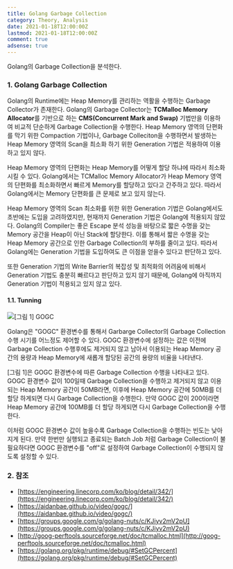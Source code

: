 ```yaml
---
title: Golang Garbage Collection
category: Theory, Analysis
date: 2021-01-18T12:00:00Z
lastmod: 2021-01-18T12:00:00Z
comment: true
adsense: true
---
```


Golang의 Garbage Collection을 분석한다.

### 1. Golang Garbage Collection

Golang의 Runtime에는 Heap Memory를 관리하는 역활을 수행하는 Garbage Collector가 존재한다. Golang의 Garbage Collector는 **TCMalloc Memory Allocator**를 기반으로 하는 **CMS(Concurrent Mark and Swap)** 기법만을 이용하여 비교적 단순하게 Garbage Collection을 수행한다. Heap Memory 영역의 단편화를 막기 위한 Compaction 기법이나, Garbage Colleciton을 수행하면서 발생하는 Heap Memory 영역의 Scan을 최소화 하기 위한 Generation 기법은 적용하여 이용하고 있지 않다.

Heap Memory 영역의 단편화는 Heap Memory를 어떻게 할당 하냐에 따라서 최소화시킬 수 있다. Golang에서는 TCMalloc Memory Allocator가 Heap Memory 영역의 단편화를 최소화하면서 빠르게 Memory를 할당하고 있다고 간주하고 있다. 따라서 Golang에서는 Memory 단편화를 큰 문제로 보고 있지 않는다.

Heap Memory 영역의 Scan 최소화를 위한 위한 Generation 기법은 Golang에서도 초반에는 도입을 고려하였지만, 현재까지 Generation 기법은 Golang에 적용되지 않았다. Golang의 Compiler는 좋은 Escape 분석 성능을 바탕으로 짧은 수명을 갖는 Memory 공간을 Heap이 아닌 Stack에 할당한다. 이를 통해서 짧은 수명을 갖는 Heap Memory 공간으로 인한 Garbage Collection의 부하를 줄이고 있다. 따라서 Golang에는 Generation 기법을 도입하여도 큰 이점을 얻을수 있다고 판단하고 있다.

또한 Generation 기법의 Write Barrier의 복잡성 및 최적화의 어려움에 비해서 Generation 기법도 충분히 빠르다고 판단하고 있지 않기 때문에, Golang에 아직까지 Generation 기법이 적용되고 있지 않고 있다.

#### 1.1. Tunning

![[그림 1] GOGC]({{site.baseurl}}/images/theory_analysis/Golang_Garbage_Collection/GOGC.PNG)

Golang은 "GOGC" 환경변수를 통해서 Garbarge Collector의 Garbage Collection 수행 시기를 어느정도 제어할 수 있다. GOGC 환경변수에 설정하는 값은 이전에 Garbage Collection 수행후에도 제거되지 않고 남아서 이용되는 Heap Memory 공간의 용량과 Heap Memory에 새롭개 할당된 공간의 용량의 비율을 나타낸다.

[그림 1]은 GOGC 환경변수에 따른 Garbage Collection 수행을 나타내고 있다. GOGC 환경변수 값이 100일때 Garbage Collection을 수행하고 제거되지 않고 이용되는 Heap Memory 공간이 50MB라면, 이후에 Heap Memory 공간에 50MB를 더 할당 하게되면 다시 Garbage Collection을 수행한다. 만약 GOGC 값이 200이라면 Heap Memory 공간에 100MB를 더 할당 하게되면 다시 Garbage Collection을 수행한다.

이처럼 GOGC 환경변수 값이 높을수록 Garbage Collection을 수행하는 빈도는 낮아지게 된다. 만약 한번만 실행되고 종료되는 Batch Job 처럼 Garbage Collection이 불필요하다면 GOGC 환경변수를 "off"로 설정하여 Garbage Collection이 수행되지 않도록 설정할 수 있다.

### 2. 참조

* [https://engineering.linecorp.com/ko/blog/detail/342/](https://engineering.linecorp.com/ko/blog/detail/342/)
* [https://aidanbae.github.io/video/gogc/](https://aidanbae.github.io/video/gogc/)
* [https://groups.google.com/g/golang-nuts/c/KJiyv2mV2pU](https://groups.google.com/g/golang-nuts/c/KJiyv2mV2pU)
* [http://goog-perftools.sourceforge.net/doc/tcmalloc.html](http://goog-perftools.sourceforge.net/doc/tcmalloc.html)
* [https://golang.org/pkg/runtime/debug/#SetGCPercent](https://golang.org/pkg/runtime/debug/#SetGCPercent)